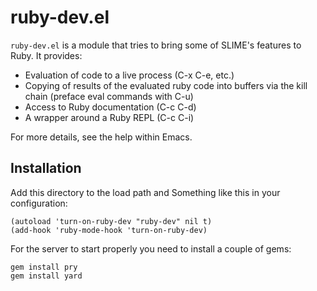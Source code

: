 ruby-dev.el
===========

`ruby-dev.el` is a module that tries to bring some of SLIME's features to
Ruby. It provides:

  - Evaluation of code to a live process (C-x C-e, etc.)
  - Copying of results of the evaluated ruby code into buffers via the kill chain (preface eval commands with C-u)
  - Access to Ruby documentation (C-c C-d)
  - A wrapper around a Ruby REPL (C-c C-i)

For more details, see the help within Emacs.



Installation
------------

Add this directory to the load path and Something like this in your
configuration:

    (autoload 'turn-on-ruby-dev "ruby-dev" nil t)
    (add-hook 'ruby-mode-hook 'turn-on-ruby-dev)

For the server to start properly you need to install a couple of gems:

    gem install pry
    gem install yard
